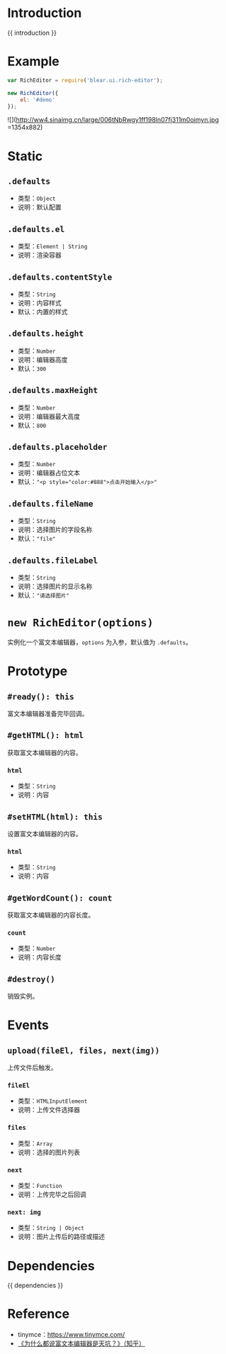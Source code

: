 # Introduction
{{ introduction }}





# Example
```js
var RichEditor = require('blear.ui.rich-editor');

new RichEditor({
    el: '#demo'
});
```

![](http://ww4.sinaimg.cn/large/006tNbRwgy1ff198ln07fj311m0oimyn.jpg =1354x882)



# Static

## `.defaults`
- 类型：`Object`
- 说明：默认配置

## `.defaults.el`
- 类型：`Element | String`
- 说明：渲染容器

## `.defaults.contentStyle`
- 类型：`String`
- 说明：内容样式
- 默认：内置的样式

## `.defaults.height`
- 类型：`Number`
- 说明：编辑器高度
- 默认：`300`

## `.defaults.maxHeight`
- 类型：`Number`
- 说明：编辑器最大高度
- 默认：`800`

## `.defaults.placeholder`
- 类型：`Number`
- 说明：编辑器占位文本
- 默认：`"<p style="color:#888">点击开始输入</p>"`

## `.defaults.fileName`
- 类型：`String`
- 说明：选择图片的字段名称
- 默认：`"file"`

## `.defaults.fileLabel`
- 类型：`String`
- 说明：选择图片的显示名称
- 默认：`"请选择图片"`


# `new RichEditor(options)`
实例化一个富文本编辑器，`options` 为入参，默认值为 `.defaults`。




# Prototype
## `#ready(): this`
富文本编辑器准备完毕回调。

## `#getHTML(): html`
获取富文本编辑器的内容。

### `html`
- 类型：`String`
- 说明：内容

## `#setHTML(html): this`
设置富文本编辑器的内容。

### `html`
- 类型：`String`
- 说明：内容

## `#getWordCount(): count`
获取富文本编辑器的内容长度。

### `count`
- 类型：`Number`
- 说明：内容长度

## `#destroy()`
销毁实例。


# Events
## `upload(fileEl, files, next(img))`
上传文件后触发。
### `fileEl`
- 类型：`HTMLInputElement`
- 说明：上传文件选择器

### `files`
- 类型：`Array`
- 说明：选择的图片列表

### `next`
- 类型：`Function`
- 说明：上传完毕之后回调

### `next: img`
- 类型：`String | Object`
- 说明：图片上传后的路径或描述






# Dependencies
{{ dependencies }}





# Reference
- tinymce：<https://www.tinymce.com/>
- [《为什么都说富文本编辑器是天坑？》（知乎）](https://www.zhihu.com/question/38699645)

